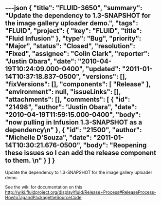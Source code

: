 ---json
{
  "title": "FLUID-3650",
  "summary": "Update the dependency to 1.3-SNAPSHOT for the image gallery uploader demo.",
  "tags": "FLUID",
  "project": {
    "key": "FLUID",
    "title": "Fluid Infusion"
  },
  "type": "Bug",
  "priority": "Major",
  "status": "Closed",
  "resolution": "Fixed",
  "assignee": "Colin Clark",
  "reporter": "Justin Obara",
  "date": "2010-04-19T10:24:09.000-0400",
  "updated": "2011-01-14T10:37:18.837-0500",
  "versions": [],
  "fixVersions": [],
  "components": [
    "Release"
  ],
  "environment": null,
  "issueLinks": [],
  "attachments": [],
  "comments": [
    {
      "id": "21498",
      "author": "Justin Obara",
      "date": "2010-04-19T11:59:15.000-0400",
      "body": "now pulling in Infusion 1.3-SNAPSHOT as a dependency\n"
    },
    {
      "id": "21500",
      "author": "Michelle D'Souza",
      "date": "2011-01-14T10:30:21.676-0500",
      "body": "Reopening these issues so I can add the release component to them.&#x20;\n"
    }
  ]
}
---
Update the dependency to 1.3-SNAPSHOT for the image gallery uploader demo.

See the wiki for documentation on this\
<http://wiki.fluidproject.org/display/fluid/Release+Process#ReleaseProcess-HowtoTagandPackagetheSourceCode>

        